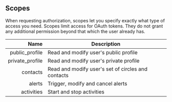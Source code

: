 ## Scopes

When requesting authorization, scopes let you specify exactly what type of
access you need. Scopes limit access for OAuth tokens. They do not grant any additional permission beyond that
which the user already has.


Name | Description |
---------:        | -----------
public_profile  | Read and modify user's public profile
private_profile  | Read and modify user's private profile
contacts  | Read and modify user's set of circles and contacts
alerts  | Trigger, modify and cancel alerts
activities  | Start and stop activities
